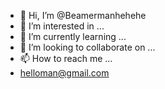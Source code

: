 - 👋 Hi, I’m @Beamermanhehehe
- 👀 I’m interested in ...
- 🌱 I’m currently learning ...
- 💞️ I’m looking to collaborate on ...
- 📫 How to reach me ...
- helloman@gmail.com
<!---
Beamermanhehehe/Beamermanhehehe is a ✨ special ✨ repository because its `README.md` (this file) appears on your GitHub profile.
You can click the Preview link to take a look at your changes.
--->
